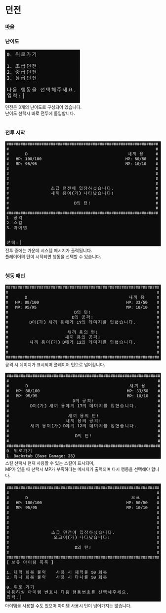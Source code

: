# 던전
### [마을](https://github.com/xoxohoon01/Team-5_Text-RPG/blob/main/TOWN.md)</br>
### 난이도
![image](https://github.com/xoxohoon01/Team-5_Text-RPG/blob/main/Dungeon_1.png)</br>
던전은 3개의 난이도로 구성되어 있습니다.</br>
난이도 선택시 바로 전투에 돌입합니다.</br></br>
### 전투 시작
![image](https://github.com/xoxohoon01/Team-5_Text-RPG/blob/main/Dungeon_2.png)</br>
전투 중에는 가운데 시스템 메시지가 출력됩니다.</br>
플레이어의 턴이 시작되면 행동을 선택할 수 있습니다.</br></br>
### 행동 패턴
![image](https://github.com/xoxohoon01/Team-5_Text-RPG/blob/main/Dungeon_3.png)</br>
공격 시 데미지가 표시되며 플레이어 턴으로 넘어갑니다.</br></br>
![image](https://github.com/xoxohoon01/Team-5_Text-RPG/blob/main/Dungeon_4.png)</br>
스킬 선택시 현재 사용할 수 있는 스킬이 표시되며,</br>
MP가 없을 때 선택시 MP가 부족하다는 메시지가 출력되며 다시 행동을 선택해야 합니다.</br></br>
![image](https://github.com/xoxohoon01/Team-5_Text-RPG/blob/main/Dungeon_5.png)</br>
아이템을 사용할 수도 있으며 아이템 사용시 턴이 넘어가지는 않습니다.</br>
